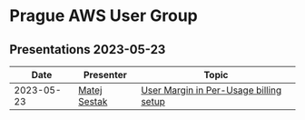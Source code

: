 # Prague AWS User Group

## Presentations 2023-05-23

| Date       | Presenter                                                | Topic                                                                                                          |
|------------|----------------------------------------------------------|----------------------------------------------------------------------------------------------------------------|
| 2023-05-23 | [Matej Sestak](https://www.linkedin.com/in/sestakmatej/) | [User Margin in Per-Usage billing setup](2023-05-23-Matej_Sestak-Margin_computation_in_usage_base_billing.pdf) |
